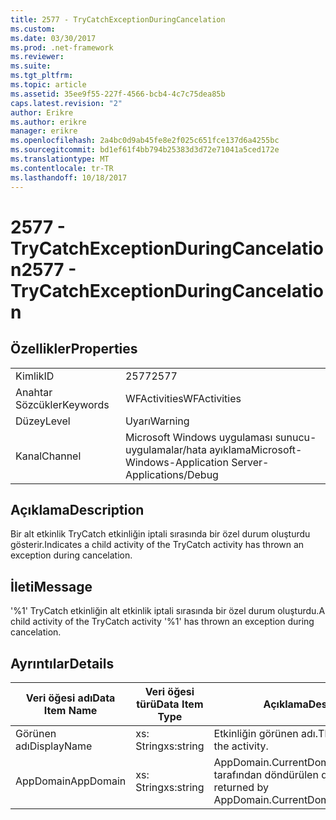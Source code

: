 ```yaml
---
title: 2577 - TryCatchExceptionDuringCancelation
ms.custom: 
ms.date: 03/30/2017
ms.prod: .net-framework
ms.reviewer: 
ms.suite: 
ms.tgt_pltfrm: 
ms.topic: article
ms.assetid: 35ee9f55-227f-4566-bcb4-4c7c75dea85b
caps.latest.revision: "2"
author: Erikre
ms.author: erikre
manager: erikre
ms.openlocfilehash: 2a4bc0d9ab45fe8e2f025c651fce137d6a4255bc
ms.sourcegitcommit: bd1ef61f4bb794b25383d3d72e71041a5ced172e
ms.translationtype: MT
ms.contentlocale: tr-TR
ms.lasthandoff: 10/18/2017
---
```

# <a name="2577---trycatchexceptionduringcancelation"></a><span data-ttu-id="eccad-102">2577 - TryCatchExceptionDuringCancelation</span><span class="sxs-lookup"><span data-stu-id="eccad-102">2577 - TryCatchExceptionDuringCancelation</span></span>
## <a name="properties"></a><span data-ttu-id="eccad-103">Özellikler</span><span class="sxs-lookup"><span data-stu-id="eccad-103">Properties</span></span>  
  
|||  
|-|-|  
|<span data-ttu-id="eccad-104">Kimlik</span><span class="sxs-lookup"><span data-stu-id="eccad-104">ID</span></span>|<span data-ttu-id="eccad-105">2577</span><span class="sxs-lookup"><span data-stu-id="eccad-105">2577</span></span>|  
|<span data-ttu-id="eccad-106">Anahtar Sözcükler</span><span class="sxs-lookup"><span data-stu-id="eccad-106">Keywords</span></span>|<span data-ttu-id="eccad-107">WFActivities</span><span class="sxs-lookup"><span data-stu-id="eccad-107">WFActivities</span></span>|  
|<span data-ttu-id="eccad-108">Düzey</span><span class="sxs-lookup"><span data-stu-id="eccad-108">Level</span></span>|<span data-ttu-id="eccad-109">Uyarı</span><span class="sxs-lookup"><span data-stu-id="eccad-109">Warning</span></span>|  
|<span data-ttu-id="eccad-110">Kanal</span><span class="sxs-lookup"><span data-stu-id="eccad-110">Channel</span></span>|<span data-ttu-id="eccad-111">Microsoft Windows uygulaması sunucu-uygulamalar/hata ayıklama</span><span class="sxs-lookup"><span data-stu-id="eccad-111">Microsoft-Windows-Application Server-Applications/Debug</span></span>|  
  
## <a name="description"></a><span data-ttu-id="eccad-112">Açıklama</span><span class="sxs-lookup"><span data-stu-id="eccad-112">Description</span></span>  
 <span data-ttu-id="eccad-113">Bir alt etkinlik TryCatch etkinliğin iptali sırasında bir özel durum oluşturdu gösterir.</span><span class="sxs-lookup"><span data-stu-id="eccad-113">Indicates a child activity of the TryCatch activity has thrown an exception during cancelation.</span></span>  
  
## <a name="message"></a><span data-ttu-id="eccad-114">İleti</span><span class="sxs-lookup"><span data-stu-id="eccad-114">Message</span></span>  
 <span data-ttu-id="eccad-115">'%1' TryCatch etkinliğin alt etkinlik iptali sırasında bir özel durum oluşturdu.</span><span class="sxs-lookup"><span data-stu-id="eccad-115">A child activity of the TryCatch activity '%1' has thrown an exception during cancelation.</span></span>  
  
## <a name="details"></a><span data-ttu-id="eccad-116">Ayrıntılar</span><span class="sxs-lookup"><span data-stu-id="eccad-116">Details</span></span>  
  
|<span data-ttu-id="eccad-117">Veri öğesi adı</span><span class="sxs-lookup"><span data-stu-id="eccad-117">Data Item Name</span></span>|<span data-ttu-id="eccad-118">Veri öğesi türü</span><span class="sxs-lookup"><span data-stu-id="eccad-118">Data Item Type</span></span>|<span data-ttu-id="eccad-119">Açıklama</span><span class="sxs-lookup"><span data-stu-id="eccad-119">Description</span></span>|  
|--------------------|--------------------|-----------------|  
|<span data-ttu-id="eccad-120">Görünen adı</span><span class="sxs-lookup"><span data-stu-id="eccad-120">DisplayName</span></span>|<span data-ttu-id="eccad-121">xs: String</span><span class="sxs-lookup"><span data-stu-id="eccad-121">xs:string</span></span>|<span data-ttu-id="eccad-122">Etkinliğin görünen adı.</span><span class="sxs-lookup"><span data-stu-id="eccad-122">The display name of the activity.</span></span>|  
|<span data-ttu-id="eccad-123">AppDomain</span><span class="sxs-lookup"><span data-stu-id="eccad-123">AppDomain</span></span>|<span data-ttu-id="eccad-124">xs: String</span><span class="sxs-lookup"><span data-stu-id="eccad-124">xs:string</span></span>|<span data-ttu-id="eccad-125">AppDomain.CurrentDomain.FriendlyName tarafından döndürülen dize.</span><span class="sxs-lookup"><span data-stu-id="eccad-125">The string returned by AppDomain.CurrentDomain.FriendlyName.</span></span>|
